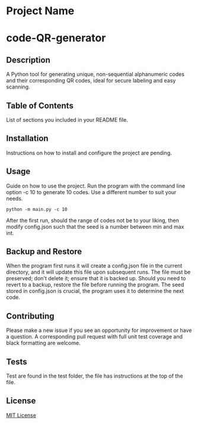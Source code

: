 # Project Name
# code-QR-generator
## Description
A Python tool for generating unique, non-sequential alphanumeric codes and their corresponding QR codes, ideal for secure labeling and easy scanning.
## Table of Contents
List of sections you included in your README file.
## Installation
Instructions on how to install and configure the project are pending.
## Usage
Guide on how to use the project.
Run the program with the command line option -c 10 to generate 10 codes. Use a different number to suit your needs.

`python -m main.py -c 10`

After the first run, should the range of codes not be to your liking, then modify config.json such that the seed is a number between min and max int.
## Backup and Restore
When the program first runs it will create a config.json file in the current directory, and it will update this file upon subsequent runs. The file must be
preserved; don't delete it; ensure that it is backed up. Should you need to revert to a backup, restore the
file before running the program.
The seed stored in config.json is crucial, the program uses it to determine the next code.
## Contributing
Please make a new issue if you see an opportunity for improvement or have a question. A corresponding pull request with full unit test coverage and black formatting are welcome.
## Tests
Test are found in the test folder, the file has instructions at the top of the file.
## License
[MIT License](LICENSE.txt)